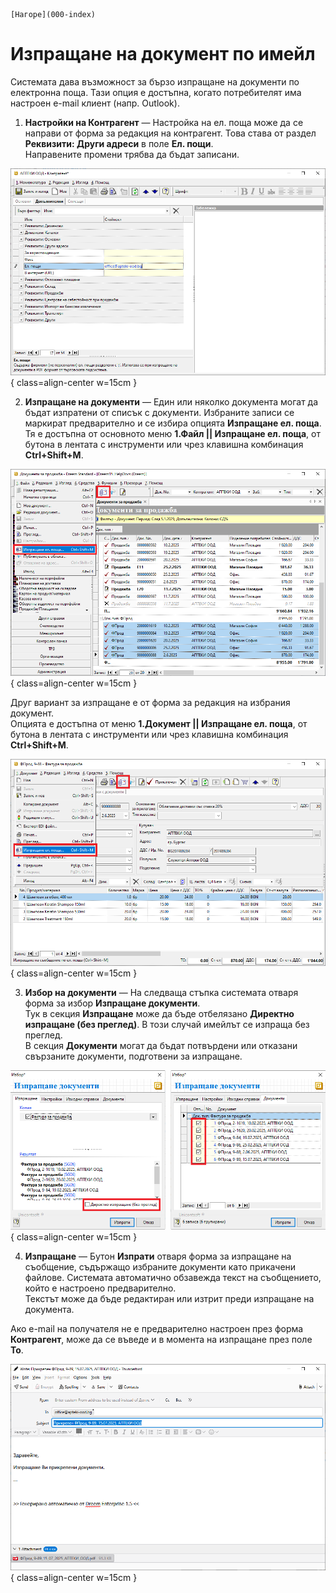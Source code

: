 ```{only} html
[Нагоре](000-index)
```

# Изпращане на документ по имейл

Системата дава възможност за бързо изпращане на документи по електронна поща. Тази опция е достъпна, когато потребителят има настроен е-mail клиент (напр. Outlook).  

1. **Настройки на Контрагент** — Настройка на ел. поща може да се направи от форма за редакция на контрагент. Това става от раздел **Реквизити: Други адреси** в поле **Ел. пощи**.  
Направените промени трябва да бъдат записани.  

![](913-document-emailing1.png){ class=align-center w=15cm }

2. **Изпращане на документи** — Един или няколко документа могат да бъдат изпратени от списък с документи. Избраните записи се маркират предварително и се избира опцията **Изпращане ел. поща**. Тя е достъпна от основното меню **1.Файл || Изпращане ел. поща**, от бутона в лентата с инструменти или чрез клавишна комбинация **Ctrl+Shift+M**.  

![](913-document-emailing2.png){ class=align-center w=15cm }

Друг вариант за изпращане е от форма за редакция на избрания документ.  
Опцията е достъпна от меню **1.Документ || Изпращане ел. поща**, от бутона в лентата с инструменти или чрез клавишна комбинация **Ctrl+Shift+M**.  

![](913-document-emailing3.png){ class=align-center w=15cm }

3. **Избор на документи** — На следваща стъпка системата отваря форма за избор **Изпращане документи**.  
Тук в секция **Изпращане** може да бъде отбелязано **Директно изпращане (без преглед)**. В този случай имейлът се изпраща без преглед.    
В секция **Документи** могат да бъдат потвърдени или отказани свързаните документи, подготвени за изпращане.  

![](913-document-emailing4.png){ class=align-center w=15cm }

4. **Изпращане** — Бутон **Изпрати** отваря форма за изпращане на съобщение, съдържащо избраните документи като прикачени файлове. Системата автоматично обзавежда текст на съобщението, който е настроено предварително.  
Текстът може да бъде редактиран или изтрит преди изпращане на документа.  

Ако е-mail на получателя не е предварително настроен през форма **Контрагент**, може да се въведе и в момента на изпращане през поле **To**.  

![](913-document-emailing5.png){ class=align-center w=15cm }

